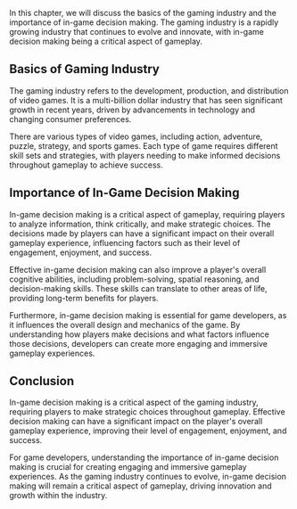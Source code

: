 
In this chapter, we will discuss the basics of the gaming industry and the importance of in-game decision making. The gaming industry is a rapidly growing industry that continues to evolve and innovate, with in-game decision making being a critical aspect of gameplay.

Basics of Gaming Industry
-------------------------

The gaming industry refers to the development, production, and distribution of video games. It is a multi-billion dollar industry that has seen significant growth in recent years, driven by advancements in technology and changing consumer preferences.

There are various types of video games, including action, adventure, puzzle, strategy, and sports games. Each type of game requires different skill sets and strategies, with players needing to make informed decisions throughout gameplay to achieve success.

Importance of In-Game Decision Making
-------------------------------------

In-game decision making is a critical aspect of gameplay, requiring players to analyze information, think critically, and make strategic choices. The decisions made by players can have a significant impact on their overall gameplay experience, influencing factors such as their level of engagement, enjoyment, and success.

Effective in-game decision making can also improve a player's overall cognitive abilities, including problem-solving, spatial reasoning, and decision-making skills. These skills can translate to other areas of life, providing long-term benefits for players.

Furthermore, in-game decision making is essential for game developers, as it influences the overall design and mechanics of the game. By understanding how players make decisions and what factors influence those decisions, developers can create more engaging and immersive gameplay experiences.

Conclusion
----------

In-game decision making is a critical aspect of the gaming industry, requiring players to make strategic choices throughout gameplay. Effective decision making can have a significant impact on the player's overall gameplay experience, improving their level of engagement, enjoyment, and success.

For game developers, understanding the importance of in-game decision making is crucial for creating engaging and immersive gameplay experiences. As the gaming industry continues to evolve, in-game decision making will remain a critical aspect of gameplay, driving innovation and growth within the industry.
